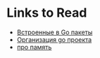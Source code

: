 # Links to Read
- [Встроенные в Go пакеты](https://golang.org/pkg/.)
- [Организация go проекта](https://golang.org/doc/code.html)
- [про память](https://stepik.org/lesson/266497/step/1?auth=login&unit=247452)
